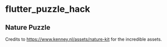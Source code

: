 # flutter_puzzle_hack

## Nature Puzzle

Credits to https://www.kenney.nl/assets/nature-kit for the incredible assets.
